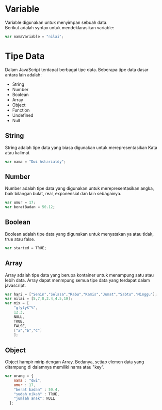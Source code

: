 # Variable

Variable digunakan untuk menyimpan sebuah data.<br>
Berikut adalah syntax untuk mendeklarasikan variable:

```javascript
var namaVariable = "nilai";
```

# Tipe Data
Dalam JavaScript terdapat berbagai tipe data. Beberapa tipe data dasar antara lain adalah:
* String
* Number
* Boolean
* Array
* Object
* Function
* Undefined
* Null

## String
String adalah tipe data yang biasa digunakan untuk merepresentasikan Kata atau kalimat.<br>
```javascript
var nama = "Dwi Asharialdy";
```

## Number
Number adalah tipe data yang digunakan untuk merepresentasikan angka, baik bilangan bulat, real, exponensial dan lain sebagainya.
```javascript
var umur = 17;
var beratBadan = 50.12;
```

## Boolean
Boolean adalah tipe data yang digunakan untuk menyatakan ya atau tidak, true atau false.
```javascript
var started = TRUE;
```

## Array
Array adalah tipe data yang berupa kontainer untuk menampung satu atau lebih data.
Array dapat menmpung semua tipe data yang terdapat dalam javascript.
```javascript
var hari = ["Senin","Selasa","Rabu","Kamis","Jumat","Sabtu","Minggu"];
var nilai = [5,7,8,2.4,4.5,10];
var mix = [
    "gfyty$^%",
    12.3,
    NULL,
    TRUE,
    FALSE,
    ["a","b","C"]
    ];
```

## Object
Object hampir mirip dengan Array. Bedanya, setiap elemen data yang ditampung di dalamnya memiliki nama atau "key".
```javascript
var orang = {
    nama : "dwi",
    umur : 17,
    "berat badan" : 50.4,
    "sudah nikah" : TRUE,
    "jumlah anak": NULL
  };
```




